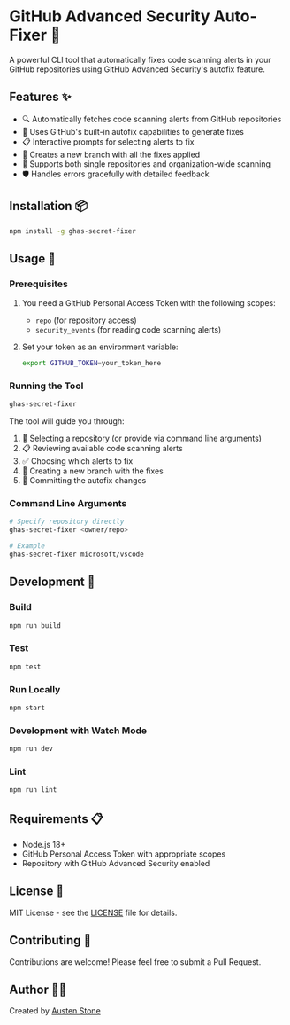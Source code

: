 # GitHub Advanced Security Auto-Fixer 🔧

A powerful CLI tool that automatically fixes code scanning alerts in your GitHub repositories using GitHub Advanced Security's autofix feature.

## Features ✨

- 🔍 Automatically fetches code scanning alerts from GitHub repositories
- 🤖 Uses GitHub's built-in autofix capabilities to generate fixes
- 📋 Interactive prompts for selecting alerts to fix
- 🌿 Creates a new branch with all the fixes applied
- 🔄 Supports both single repositories and organization-wide scanning
- 🛡️ Handles errors gracefully with detailed feedback

## Installation 📦

```bash
npm install -g ghas-secret-fixer
```

## Usage 🚀

### Prerequisites

1. You need a GitHub Personal Access Token with the following scopes:
   - `repo` (for repository access)
   - `security_events` (for reading code scanning alerts)

2. Set your token as an environment variable:
   ```bash
   export GITHUB_TOKEN=your_token_here
   ```

### Running the Tool

```bash
ghas-secret-fixer
```

The tool will guide you through:
1. 🏢 Selecting a repository (or provide via command line arguments)
2. 📋 Reviewing available code scanning alerts
3. ✅ Choosing which alerts to fix
4. 🌿 Creating a new branch with the fixes
5. 🚀 Committing the autofix changes

### Command Line Arguments

```bash
# Specify repository directly
ghas-secret-fixer <owner/repo>

# Example
ghas-secret-fixer microsoft/vscode
```

## Development 🔨

### Build
```bash
npm run build
```

### Test
```bash
npm test
```

### Run Locally
```bash
npm start
```

### Development with Watch Mode
```bash
npm run dev
```

### Lint
```bash
npm run lint
```

## Requirements 📋

- Node.js 18+ 
- GitHub Personal Access Token with appropriate scopes
- Repository with GitHub Advanced Security enabled

## License 📄

MIT License - see the [LICENSE](LICENSE) file for details.

## Contributing 🤝

Contributions are welcome! Please feel free to submit a Pull Request.

## Author 👨‍💻

Created by [Austen Stone](https://github.com/austenstone)